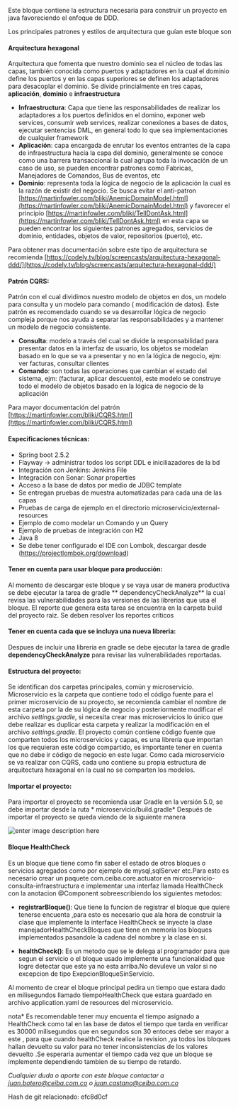 Este bloque contiene la estructura necesaria para construir un proyecto en java favoreciendo el enfoque de DDD.

Los principales patrones y estilos de arquitectura que guían este bloque son

#### Arquitectura hexagonal

Arquitectura que fomenta que nuestro dominio sea el núcleo de todas las capas, también conocida como puertos y
adaptadores en la cual el dominio define los puertos y en las capas superiores se definen los adaptadores para
desacoplar el dominio. Se divide princialmente en tres capas, **aplicación**, **dominio** e **infraestructura**

- **Infraestructura**: Capa que tiene las responsabilidades de realizar los adaptadores a los puertos definidos en el
  domino, exponer web services, consumir web services, realizar conexiones a bases de datos, ejecutar sentencias DML, en
  general todo lo que sea implementaciones de cualquier framework
- **Aplicación**: capa encargada de enrutar los eventos entrantes de la capa de infraestructura hacía la capa del
  dominio, generalmente se conoce como una barrera transaccional la cual agrupa toda la invocación de un caso de uso, se
  pueden encontrar patrones como Fabricas, Manejadores de Comandos, Bus de eventos, etc
- **Dominio**: representa toda la lógica de negocio de la aplicación la cual es la razón de existir del negocio. Se
  busca evitar el
  anti-patron [https://martinfowler.com/bliki/AnemicDomainModel.html](https://martinfowler.com/bliki/AnemicDomainModel.html)
  y favorecer el
  principio [https://martinfowler.com/bliki/TellDontAsk.html](https://martinfowler.com/bliki/TellDontAsk.html) en esta
  capa se pueden encontrar los siguientes patrones agregados, servicios de dominio, entidades, objetos de valor,
  repositorios (puerto), etc.

Para obtener mas documentación sobre este tipo de arquitectura se
recomienda [https://codely.tv/blog/screencasts/arquitectura-hexagonal-ddd/](https://codely.tv/blog/screencasts/arquitectura-hexagonal-ddd/)

#### Patrón CQRS:

Patrón con el cual dividimos nuestro modelo de objetos en dos, un modelo para consulta y un modelo para comando (
modificación de datos). Este patrón es recomendado cuando se va desarrollar lógica de negocio compleja porque nos ayuda
a separar las responsabilidades y a mantener un modelo de negocio consistente.

- **Consulta**: modelo a través del cual se divide la responsabilidad para presentar datos en la interfaz de usuario,
  los objetos se modelan basado en lo que se va a presentar y no en la lógica de negocio, ejm: ver facturas, consultar
  clientes
- **Comando**: son todas las operaciones que cambian el estado del sistema, ejm: (facturar, aplicar descuento), este
  modelo se construye todo el modelo de objetos basado en la lógica de negocio de la aplicación

Para mayor documentación del patrón [https://martinfowler.com/bliki/CQRS.html](https://martinfowler.com/bliki/CQRS.html)

#### Especificaciones técnicas:

- Spring boot 2.5.2
- Flayway -> administrar todos los script DDL e iniciliazadores de la bd
- Integración con Jenkins: Jenkins File
- Integración con Sonar: Sonar properties
- Acceso a la base de datos por medio de JDBC template
- Se entregan pruebas de muestra automatizadas para cada una de las capas
- Pruebas de carga de ejemplo en el directorio microservicio/external-resources
- Ejemplo de como modelar un Comando y un Query
- Ejemplo de pruebas de integración con H2
- Java 8
- Se debe tener configurado el IDE con Lombok, descargar desde (https://projectlombok.org/download)

#### Tener en cuenta para usar bloque para producción:

Al momento de descargar este bloque y se vaya usar de manera productiva se debe ejecutar la tarea de gradle **
dependencyCheckAnalyze** la cual revisa las vulnerabilidades para las versiones de las librerias que usa el bloque. El
reporte que genera esta tarea se encuentra en la carpeta build del proyecto raiz. Se deben resolver los reportes
críticos

#### Tener en cuenta cada que se incluya una nueva libreria:

Despues de incluir una libreria en gradle se debe ejecutar la tarea de gradle **dependencyCheckAnalyze** para revisar
las vulnerabilidades reportadas.

#### Estructura del proyecto:

Se identifican dos carpetas principales, común y microservicio. Microservicio es la carpeta que contiene todo el código
fuente para el primer microservicio de su proyecto, se recomienda cambiar el nombre de esta carpeta por la de su lógica
de negocio y posteriormente modificar el archivo *settings.gradle*, si necesita crear mas microservicios lo único que
debe realizar es duplicar esta carpeta y realizar la modificación en el archivo *settings.gradle*. El proyecto común
contiene código fuente que comparten todos los microservicios y capas, es una librería que importan los que requieran
este código compartido, es importante tener en cuenta que no debe ir código de negocio en este lugar. Como cada
microservicio se va realizar con CQRS, cada uno contiene su propia estructura de arquitectura hexagonal en la cual no se
comparten los modelos.

#### Importar el proyecto:

Para importar el proyecto se recomienda usar Gradle en la versión 5.0, se debe importar desde la ruta *
microservicio/build.gradle*
Después de importar el proyecto se queda viendo de la siguiente manera

![enter image description here](https://drive.google.com/uc?id=1x2ZVpM2steX0Er-jDNoffQ_V6pRVdW0k)

#### Bloque HealthCheck

Es un bloque que tiene como fin saber el estado de otros bloques o servicios agregados como por ejemplo de
mysql,sqlServer etc.Para esto es necesario crear un paquete com.ceiba.core.actuator en
microservicio-consulta-infraestructura e implementar una interfaz llamada HealthCheck con la anotacion @Component
sobreescribiendo los siguientes metodos:

- **registrarBloque()**: Que tiene la funcion de registrar el bloque que quiere tenerse encuenta ,para esto es necesario
  que ala hora de construir la clase que implemente la interface HealthCheck se inyecte la clase
  manejadorHealthCheckBloques que tiene en memoria los bloques implementados pasandole la cadena del nombre y la clase
  en si.

- **healthCheck()**: Es un metodo que se le delega al programador para que segun el servicio o el bloque usado
  implemente una funcionalidad que logre detectar que este ya no esta arriba.No devuleve un valor si no excepcion de
  tipo ExepcionBloqueSinServicio.

Al momento de crear el bloque principal pedira un tiempo que estara dado en milisegundos llamado tiempoHealthCheck que
estara guardado en archivo application.yaml de resources del microservicio.

nota* Es recomendable tener muy encuenta el tiempo asignado a HealthCheck como tal en las base de datos el tiempo que
tarda en verificar es 30000 milisegundos que en segundos son 30 entoces debe ser mayor a este , para que cuando
healthCheck realice la revision ,ya todos los bloques hallan devuelto su valor para no tener inconsistencias de los
valores devuelto .Se esperaria aumentar el tiempo cada vez que un bloque se implemente dependiendo tambien de su tiempo
de retardo.

*Cualquier duda o aporte con este bloque contactar a juan.botero@ceiba.com.co o juan.castano@ceiba.com.co*

Hash de git relacionado: efc8d0cf